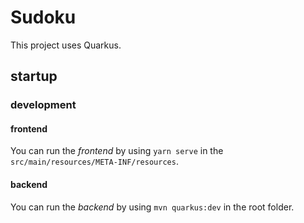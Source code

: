 # Sudoku

This project uses Quarkus.

## startup 

### development

#### frontend

You can run the *frontend* by using `yarn serve` in the `src/main/resources/META-INF/resources`.

#### backend

You can run the *backend* by using `mvn quarkus:dev` in the root folder.
